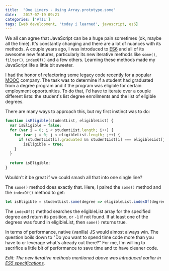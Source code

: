 ```yaml
---
title:  "One Liners - Using Array.prototype.some"
date:   2017-07-19 09:21
categories: ['#TIL']
tags: [web development, 'today i learned', javascript, es6]
---
```


We all can agree that JavaScript can be a huge pain sometimes (ok, maybe all the time). It's constantly changing and there are a lot of nuances with its methods. A couple years ago, I was introduced to [ES6][1] and all of its awesome new features, particularly its new iterative methods like `some()`, `filter()`, `indexOf()` and a few others. Learning these methods made my JavaScript life a little bit sweeter.

I had the honor of refactoring some legacy code recently for a popular [MOOC][2] company. The task was to determine if a student had graduated from a degree program and if the program was eligible for certain employment opportunities. To do that, I'd have to iterate over a couple different lists: the student's list degree enrollments and the list of eligible degrees.

There are many ways to approach this, but my first instinct was to do:
```js
function isEligible(studentList, eligibleList) {
  var isEligible = false;
  for (var i = 0; i < studentList.length; i++) {
    for (var j = 0; j < eligibleList.length; j++) {
      if (studentList[i].graduated && studentList[i] === eligibleList[j])
        isEligible = true;
    }
  }
  
  return isEligible;
}
```

Wouldn't it be great if we could smash all that into one single line?

The `some()` method does exactly that. Here, I paired the `some()` method and the `indexOf()` method to get:
```js
let isEligible = studentList.some(degree => eligibleList.indexOf(degree) !== -1);
```

The `indexOf()` method searches the eligibleList array for the specified degree and return its position, or `-1` if not found. If at least one of the degrees was found in eligibleList, then `some()` returns true. 

In terms of performance, native (vanilla) JS would almost always win. The question boils down to "Do you want to spend time code more than you have to or leverage what's already out there?" For me, I'm willing to sacrifice a little bit of performance to save time and to have cleaner code.

*Edit: The new iterative methods mentioned above was introduced earlier in [ES5 specifications][3].*

[1]: https://github.com/lukehoban/es6features
[2]: https://en.wikipedia.org/wiki/Massive_open_online_course
[3]: http://ecma-international.org/ecma-262/5.1/#sec-15.4.4.17

